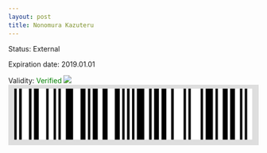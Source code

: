 ```yaml
---
layout: post
title: Nonomura Kazuteru
---
```


Status: External

Expiration date: 2019.01.01

Validity: <font color="green"> Verified</font> 
![](/members/img/Nonomura_Kazuteru.png)
![](/members/img/bar.png)
